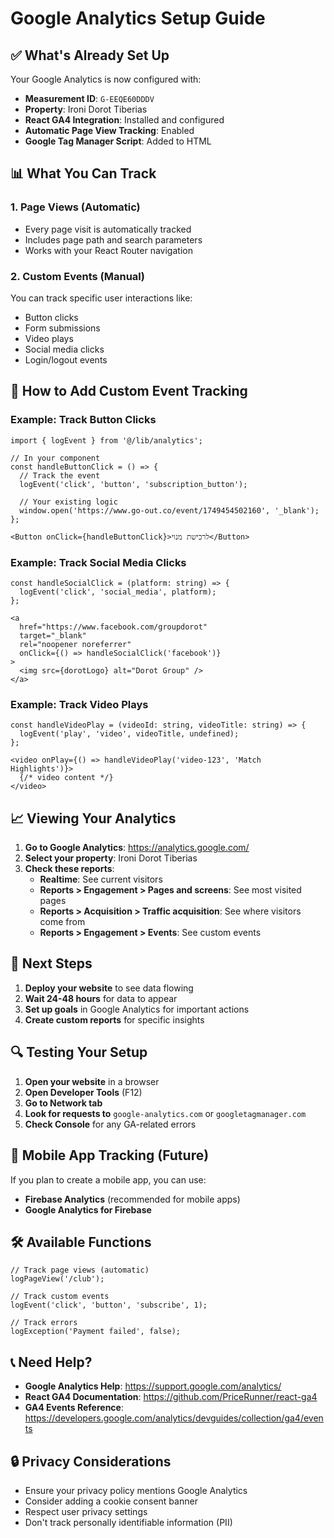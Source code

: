 # Google Analytics Setup Guide

## ✅ What's Already Set Up

Your Google Analytics is now configured with:
- **Measurement ID**: `G-EEQE60DDDV`
- **Property**: Ironi Dorot Tiberias
- **React GA4 Integration**: Installed and configured
- **Automatic Page View Tracking**: Enabled
- **Google Tag Manager Script**: Added to HTML

## 📊 What You Can Track

### 1. **Page Views** (Automatic)
- Every page visit is automatically tracked
- Includes page path and search parameters
- Works with your React Router navigation

### 2. **Custom Events** (Manual)
You can track specific user interactions like:
- Button clicks
- Form submissions
- Video plays
- Social media clicks
- Login/logout events

## 🔧 How to Add Custom Event Tracking

### Example: Track Button Clicks

```tsx
import { logEvent } from '@/lib/analytics';

// In your component
const handleButtonClick = () => {
  // Track the event
  logEvent('click', 'button', 'subscription_button');
  
  // Your existing logic
  window.open('https://www.go-out.co/event/1749454502160', '_blank');
};

<Button onClick={handleButtonClick}>לרכישת מנוי</Button>
```

### Example: Track Social Media Clicks

```tsx
const handleSocialClick = (platform: string) => {
  logEvent('click', 'social_media', platform);
};

<a 
  href="https://www.facebook.com/groupdorot" 
  target="_blank" 
  rel="noopener noreferrer"
  onClick={() => handleSocialClick('facebook')}
>
  <img src={dorotLogo} alt="Dorot Group" />
</a>
```

### Example: Track Video Plays

```tsx
const handleVideoPlay = (videoId: string, videoTitle: string) => {
  logEvent('play', 'video', videoTitle, undefined);
};

<video onPlay={() => handleVideoPlay('video-123', 'Match Highlights')}>
  {/* video content */}
</video>
```

## 📈 Viewing Your Analytics

1. **Go to Google Analytics**: https://analytics.google.com/
2. **Select your property**: Ironi Dorot Tiberias
3. **Check these reports**:
   - **Realtime**: See current visitors
   - **Reports > Engagement > Pages and screens**: See most visited pages
   - **Reports > Acquisition > Traffic acquisition**: See where visitors come from
   - **Reports > Engagement > Events**: See custom events

## 🚀 Next Steps

1. **Deploy your website** to see data flowing
2. **Wait 24-48 hours** for data to appear
3. **Set up goals** in Google Analytics for important actions
4. **Create custom reports** for specific insights

## 🔍 Testing Your Setup

1. **Open your website** in a browser
2. **Open Developer Tools** (F12)
3. **Go to Network tab**
4. **Look for requests to** `google-analytics.com` or `googletagmanager.com`
5. **Check Console** for any GA-related errors

## 📱 Mobile App Tracking (Future)

If you plan to create a mobile app, you can use:
- **Firebase Analytics** (recommended for mobile apps)
- **Google Analytics for Firebase**

## 🛠️ Available Functions

```tsx
// Track page views (automatic)
logPageView('/club');

// Track custom events
logEvent('click', 'button', 'subscribe', 1);

// Track errors
logException('Payment failed', false);
```

## 📞 Need Help?

- **Google Analytics Help**: https://support.google.com/analytics/
- **React GA4 Documentation**: https://github.com/PriceRunner/react-ga4
- **GA4 Events Reference**: https://developers.google.com/analytics/devguides/collection/ga4/events

## 🔒 Privacy Considerations

- Ensure your privacy policy mentions Google Analytics
- Consider adding a cookie consent banner
- Respect user privacy settings
- Don't track personally identifiable information (PII) 